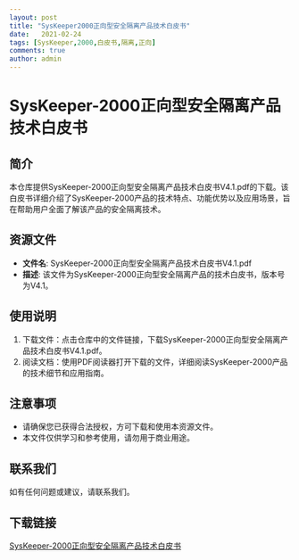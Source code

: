 ```yaml
---
layout: post
title: "SysKeeper2000正向型安全隔离产品技术白皮书"
date:   2021-02-24
tags: [SysKeeper,2000,白皮书,隔离,正向]
comments: true
author: admin
---
```

# SysKeeper-2000正向型安全隔离产品技术白皮书

## 简介

本仓库提供SysKeeper-2000正向型安全隔离产品技术白皮书V4.1.pdf的下载。该白皮书详细介绍了SysKeeper-2000产品的技术特点、功能优势以及应用场景，旨在帮助用户全面了解该产品的安全隔离技术。

## 资源文件

- **文件名**: SysKeeper-2000正向型安全隔离产品技术白皮书V4.1.pdf
- **描述**: 该文件为SysKeeper-2000正向型安全隔离产品的技术白皮书，版本号为V4.1。

## 使用说明

1. 下载文件：点击仓库中的文件链接，下载SysKeeper-2000正向型安全隔离产品技术白皮书V4.1.pdf。
2. 阅读文档：使用PDF阅读器打开下载的文件，详细阅读SysKeeper-2000产品的技术细节和应用指南。

## 注意事项

- 请确保您已获得合法授权，方可下载和使用本资源文件。
- 本文件仅供学习和参考使用，请勿用于商业用途。

## 联系我们

如有任何问题或建议，请联系我们。

## 下载链接

[SysKeeper-2000正向型安全隔离产品技术白皮书](https://pan.quark.cn/s/1d95fa159e3d)